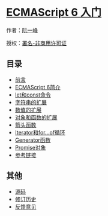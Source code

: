 # [ECMAScript 6 入门]()

作者：[阮一峰](http://www.ruanyifeng.com)

授权：<a rel="license" href="http://creativecommons.org/licenses/by-nc/4.0/">署名-非商用许可证</a>

## 目录
- [前言](#README)
- [ECMAScript 6简介](#docs/intro)
- [let和const命令](#docs/let)
- [字符串的扩展](#docs/string)
- [数值的扩展](#docs/number)
- [对象和函数的扩展](#docs/object)
- [箭头函数](#docs/arrow)
- [Iterator和for...of循环](#docs/iterator)
- [Generator函数](#docs/generator)
- [Promise对象](#docs/promise)
- [参考链接](#docs/reference)

## 其他
- [源码](http://github.com/ruanyf/es6tutorial/)
- [修订历史](https://github.com/ruanyf/es6tutorial/commits/gh-pages)
- [反馈意见](https://github.com/ruanyf/es6tutorial/issues)
